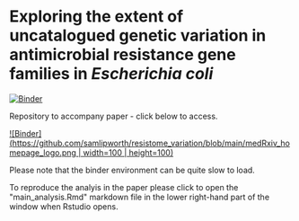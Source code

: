 # Exploring the extent of uncatalogued genetic variation in antimicrobial resistance gene families in *Escherichia coli*
[![Binder](https://mybinder.org/badge_logo.svg)](https://mybinder.org/v2/gh/samlipworth/resistome_variation/HEAD?urlpath=rstudio?labpath=main_analysis.Rmd)

Repository to accompany paper - click below to access.

[![Binder](https://github.com/samlipworth/resistome_variation/blob/main/medRxiv_homepage_logo.png | width=100 | height=100)](https://www.medrxiv.org/content/10.1101/2023.03.14.23287259v1)


Please note that the binder environment can be quite slow to load.

To reproduce the analyis in the paper please click to open the "main_analysis.Rmd" markdown file in the lower right-hand part of the window when Rstudio opens.
